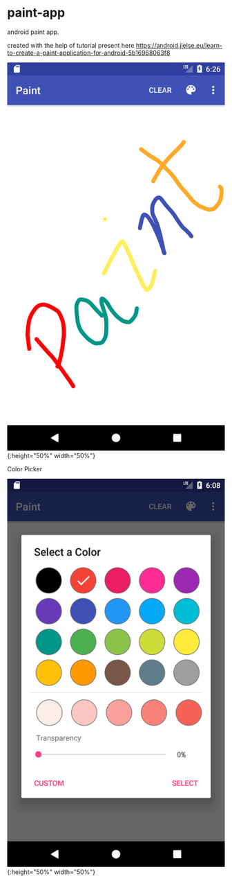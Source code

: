 # paint-app
android paint app.

created with the help of tutorial present here 
https://android.jlelse.eu/learn-to-create-a-paint-application-for-android-5b16968063f8

![App](img/img1.png){:height="50%" width="50%"}

Color Picker 

![Color Picker](img/img2.png){:height="50%" width="50%"}

